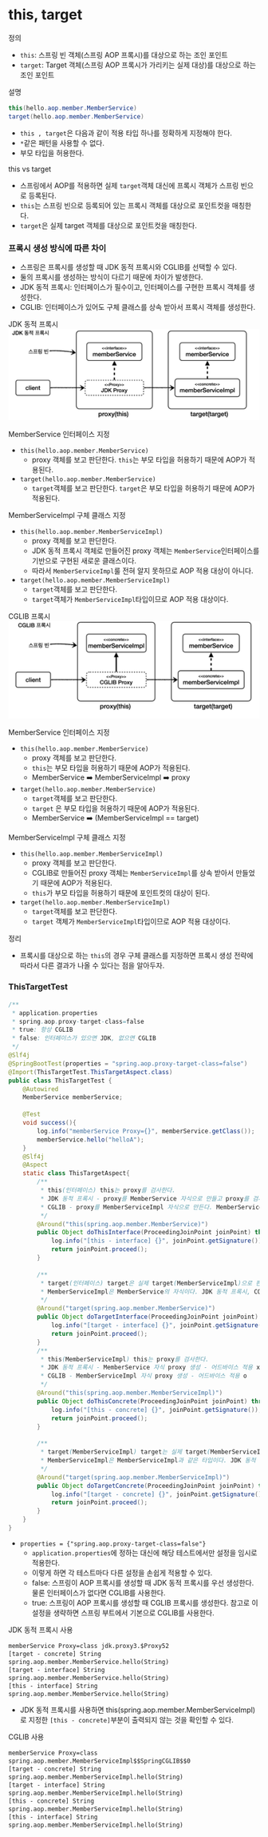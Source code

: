 # this, target

정의
- ``this``: 스프링 빈 객체(스프링 AOP 프록시)를 대상으로 하는 조인 포인트
- ``target``: Target 객체(스프링 AOP 프록시가 가리키는 실제 대상)를 대상으로 하는 조인 포인트

설명 
```java
this(hello.aop.member.MemberService)
target(hello.aop.member.MemberService)
```
- ``this , target``은 다음과 같이 적용 타입 하나를 정확하게 지정해야 한다. 
- ``*``같은 패턴을 사용할 수 없다.
- 부모 타입을 허용한다.

this vs target
- 스프링에서 AOP를 적용하면 실제 ``target``객체 대신에 프록시 객체가 스프링 빈으로 등록된다.
- ``this``는 스프링 빈으로 등록되어 있는 프록시 객체를 대상으로 포인트컷을 매칭한다.
- ``target``은 실제 target 객체를 대상으로 포인트컷을 매칭한다.

### 프록시 생성 방식에 따른 차이

- 스프링은 프록시를 생성할 때 JDK 동적 프록시와 CGLIB를 선택할 수 있다. 
- 둘의 프록시를 생성하는 방식이 다르기 때문에 차이가 발생한다.
- JDK 동적 프록시: 인터페이스가 필수이고, 인터페이스를 구현한 프록시 객체를 생성한다.
- CGLIB: 인터페이스가 있어도 구체 클래스를 상속 받아서 프록시 객체를 생성한다.

JDK 동적 프록시
![2.png](Image%2F2.png)

MemberService 인터페이스 지정 
- ``this(hello.aop.member.MemberService)``
  - proxy 객체를 보고 판단한다. ``this``는 부모 타입을 허용하기 때문에 AOP가 적용된다.
- ``target(hello.aop.member.MemberService)``
  - ``target``객체를 보고 판단한다. ``target``은 부모 타입을 허용하기 때문에 AOP가 적용된다.

MemberServiceImpl 구체 클래스 지정
- ``this(hello.aop.member.MemberServiceImpl)``
  - proxy 객체를 보고 판단한다. 
  - JDK 동적 프록시 객체로 만들어진 proxy 객체는 ``MemberService``인터페이스를 기반으로 구현된 새로운 클래스이다. 
  - 따라서 ``MemberServiceImpl``룰 전혀 알지 못하므로 AOP 적용 대상이 아니다.
- ``target(hello.aop.member.MemberServiceImpl)``
  - ``target``객체를 보고 판단한다. 
  - ``target``객체가 ``MemberServiceImpl``타입이므로 AOP 적용 대상이다.

CGLIB 프록시
![3.png](Image%2F3.png)


MemberService 인터페이스 지정
- ``this(hello.aop.member.MemberService)``
  - proxy 객체를 보고 판단한다.
  - ``this``는 부모 타입을 허용하기 때문에 AOP가 적용된다.
  - MemberService ➡️ MemberServiceImpl ➡️ proxy
- ``target(hello.aop.member.MemberService)``
  - ``target``객체를 보고 판단한다. 
  - ``target`` 은 부모 타입을 허용하기 때문에 AOP가 적용된다.
  - MemberService ➡️ (MemberServiceImpl == target)

MemberServiceImpl 구체 클래스 지정
- ``this(hello.aop.member.MemberServiceImpl)`` 
  - proxy 객체를 보고 판단한다. 
  - CGLIB로 만들어진 proxy 객체는 ``MemberServiceImpl``를 상속 받아서 만들었기 때문에 AOP가 적용된다. 
  - ``this``가 부모 타입을 허용하기 때문에 포인트컷의 대상이 된다.
- ``target(hello.aop.member.MemberServiceImpl)``
  - ``target``객체를 보고 판단한다. 
  - ``target`` 객체가 ``MemberServiceImpl``타입이므로 AOP 적용 대상이다.

정리 
- 프록시를 대상으로 하는 ``this``의 경우 구체 클래스를 지정하면 프록시 생성 전략에 따라서 다른 결과가 나올 수 있다는 점을 알아두자.

### ThisTargetTest

```java
/**
 * application.properties
 * spring.aop.proxy-target-class=false
 * true: 항상 CGLIB
 * false: 인터페이스가 있으면 JDK, 없으면 CGLIB
 */
@Slf4j
@SpringBootTest(properties = "spring.aop.proxy-target-class=false")
@Import(ThisTargetTest.ThisTargetAspect.class)
public class ThisTargetTest {
    @Autowired
    MemberService memberService;

    @Test
    void success(){
        log.info("memberService Proxy={}", memberService.getClass());
        memberService.hello("helloA");
    }
    @Slf4j
    @Aspect
    static class ThisTargetAspect{
        /**
         * this(인터페이스) this는 proxy를 검사한다.
         * JDK 동적 프록시 - proxy를 MemberService 자식으로 만들고 proxy를 검사하기 때문에 어드바이스 적용
         * CGLIB - proxy를 MemberServiceImpl 자식으로 만든다. MemberService -> MemberService -> proxy 어드바이스 적용
         */
        @Around("this(spring.aop.member.MemberService)")
        public Object doThisInterface(ProceedingJoinPoint joinPoint) throws Throwable{
            log.info("[this - interface] {}", joinPoint.getSignature());
            return joinPoint.proceed();
        }

        /**
         * target(인터페이스) target은 실제 target(MemberServiceImpl)으로 판단
         * MemberServiceImpl은 MemberService의 자식이다. JDK 동적 프록시, CGLIB 모두 어드바이스 적용
         */
        @Around("target(spring.aop.member.MemberService)")
        public Object doTargetInterface(ProceedingJoinPoint joinPoint) throws Throwable{
            log.info("[target - interface] {}", joinPoint.getSignature());
            return joinPoint.proceed();
        }
        /**
         * this(MemberServiceImpl) this는 proxy를 검사한다.
         * JDK 동적 프록시 - MemberService 자식 proxy 생성 - 어드바이스 적용 x
         * CGLIB - MemberServiceImpl 자식 proxy 생성 - 어드바이스 적용 o
         */
        @Around("this(spring.aop.member.MemberServiceImpl)")
        public Object doThisConcrete(ProceedingJoinPoint joinPoint) throws Throwable{
            log.info("[this - concrete] {}", joinPoint.getSignature());
            return joinPoint.proceed();
        }

        /**
         * target(MemberServiceImpl) target는 실제 target(MemberServiceImpl)으로 판단
         * MemberServiceImpl은 MemberServiceImpl과 같은 타입이다. JDK 동적 프록시, CGLIB 모두 어드바이스 적용
         */
        @Around("target(spring.aop.member.MemberServiceImpl)")
        public Object doTargetConcrete(ProceedingJoinPoint joinPoint) throws Throwable{
            log.info("[target - concrete] {}", joinPoint.getSignature());
            return joinPoint.proceed();
        }
    }
}
```
- ``properties = {"spring.aop.proxy-target-class=false"}``
  - ``application.properties``에 정하는 대신에 해당 테스트에서만 설정을 임시로 적용한다.
  - 이렇게 하면 각 테스트마다 다른 설정을 손쉽게 적용할 수 있다.
  - false: 스프링이 AOP 프록시를 생성할 때 JDK 동적 프록시를 우선 생성한다. 물론 인터페이스가 없다면 CGLIB를 사용한다.
  - true: 스프링이 AOP 프록시를 생성할 때 CGLIB 프록시를 생성한다. 참고로 이 설정을 생략하면 스프링 부트에서 기본으로 CGLIB를 사용한다.

JDK 동적 프록시 사용
```text
memberService Proxy=class jdk.proxy3.$Proxy52
[target - concrete] String spring.aop.member.MemberService.hello(String)
[target - interface] String spring.aop.member.MemberService.hello(String)
[this - interface] String spring.aop.member.MemberService.hello(String)
```
- JDK 동적 프록시를 사용하면 this(spring.aop.member.MemberServiceImpl) 로 지정한 ```[this - concrete]```부분이 출력되지 
  않는 것을 확인할 수 있다.

CGLIB 사용
```text
memberService Proxy=class spring.aop.member.MemberServiceImpl$$SpringCGLIB$$0
[target - concrete] String spring.aop.member.MemberServiceImpl.hello(String)
[target - interface] String spring.aop.member.MemberServiceImpl.hello(String)
[this - concrete] String spring.aop.member.MemberServiceImpl.hello(String)
[this - interface] String spring.aop.member.MemberServiceImpl.hello(String)
```


